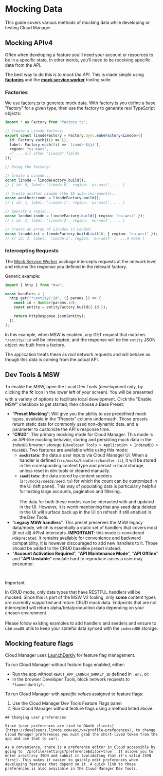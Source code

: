 # Mocking Data

This guide covers various methods of mocking data while developing or testing Cloud Manager.

## Mocking APIv4

Often when developing a feature you'll need your account or resources to be in a specific state. In other words, you'll need to be receiving specific data from the API.

The best way to do this is to _mock the API_. This is made simple using [**factories**](https://github.com/linode/manager/tree/develop/packages/manager/src/factories) and the [**mock service worker**](https://github.com/linode/manager/tree/develop/packages/manager/src/mocks) tooling suite.

### Factories
We use [factory.ts](https://www.npmjs.com/package/factory.ts) to generate mock data. With factory.ts you define a base "factory" for a given type, then use the factory to generate real TypeScript objects:

```ts
import * as Factory from "factory.ts";

// Create a Linode factory:
export const linodeFactory = Factory.Sync.makeFactory<Linode>({
  id: Factory.each((i) => i),
  label: Factory.each((i) => `linode-${i}`),
  region: "us-east",
  // ... all other "Linode" fields
});

// Using the factory:

// Create a Linode...
const linode = linodeFactory.build();
// { id: 0, label: 'linode-0', region: 'us-east', ... }

// Create another Linode (the ID auto-increments)...
const anotherLinode = linodeFactory.build();
// { id: 1, label: 'linode-1', region: 'us-east', ... }

// Specify a region...
const londonLinode = linodeFactory.build({ region: "eu-west" });
// { id: 2, label: 'linode-2', region: 'eu-west', ... }

// Create an array of Linodes in London:
const linodeList = linodeFactory.buildList(10, { region: "eu-west" });
// [{ id: 3, label: 'linode-3', region: 'eu-west' }, ...9 more ]
```

### Intercepting Requests

The [Mock Service Worker](https://mswjs.io/) package intercepts requests at the network level and returns the response you defined in the relevant factory.

Generic example:
```ts
import { http } from "msw";

const handlers = [
  http.get("*/entity/:id", ({ params }) => {
    const id = Number(params.id);
    const entity = entityFactory.build({ id });

    return HttpResponse.json(entity);
  }),
];
```

In this example, when MSW is enabled, any GET request that matches `*/entity/:id` will be intercepted, and the response will be the `entity` JSON object we built from a factory.

The application treats these as _real_ network requests and will behave as though this data is coming from the actual API.

## Dev Tools & MSW

To enable the MSW, open the Local Dev Tools (development only, by clicking the 🛠️ icon in the lower left of your screen). You will be presented with a variety of options to facilitate local development. Click the "Enable MSW" checkbox to get started, then choose a Base Preset:
- "**Preset Mocking**": Will give you the ability to use predefined mock types, available in the "Presets" column underneath. Those presets return static data for commonly used non-dynamic data, and a parameter to customize the API's response time.
- "**CRUD**": The primary mocking mode for Cloud Manager. This mode is an API-like mocking behavior, storing and persisting mock data in the `indexDB` browser storage (`Developer Tools > Application > IndexedDB > MockDB`). Two features are available while using this mode:
  - **`mockState`**: the data a user inputs via Cloud Manager UI. When a handler is defined (`src/mocks/handlers/handler.ts`), it will be stored in the corresponding content type and persist in local storage, unless reset in dev tools or cleared manually.
  - **`seedState`**: the data stored by content seeders (`src/mocks/seeds/seed.ts`) for which the count can be customized in the UI (left panel). This way of populating data is particularly helpful for testing large accounts, pagination and filtering.<br><br>
  The data for both these modes can be interacted with and updated in the UI. However, it is worth mentioning that any seed data deleted in the UI will surface back up in the UI on refresh if still enabled in the Dev Tools.
- "**Legacy MSW handlers**". This preset preserves the MSW legacy data/mode, which is essentially a static set of handlers that covers most (if not all) APIv4 intercepts. **IMPORTANT**: this mode is considered `@deprecated`. It remains available for convenience and backward compatibility, it is however discouraged to add new handlers to it. Those should be added to the CRUD baseline preset instead.
- "**Account Activation Required**", "**API Maintenance Mode**", "**API Offline**" and "**API Unstable**" emulate hard to reproduce cases a user may encounter.

<br>

> [!IMPORTANT]
> In CRUD mode, only data types that have RESTFUL handlers will be mocked. Since this is part of the MSW V2 tooling, only **some** content types are currently supported and return CRUD mock data. Endpoints that are not intercepted will return alpha/beta/production data depending on your chosen environment.<br><br>Please follow existing examples to add handlers and seeders and ensure to use `mswDB` utils to keep your stateful data synced with the `indexedDB` storage.

## Mocking feature flags

Cloud Manager uses [LaunchDarkly](https://github.com/launchdarkly/react-client-sdk) for feature flag management.

To run Cloud Manager without feature flags enabled, either:

- Run the app without `REACT_APP_LAUNCH_DARKLY_ID` defined in `.env`, or:
- In the browser Developer Tools, block network requests to `*launchdarkly*`.

To run Cloud Manager with _specific values_ assigned to feature flags:

1. Use the Cloud Manager Dev Tools Feature Flags panel
2. Run Cloud Manager without feature flags using a method listed above.

```
## Changing user preferences

Since [user preferences are tied to OAuth clients](https://developers.linode.com/api/v4/profile-preferences), to change Cloud Manager preferences you must grab the short-lived token from the app and use that to curl.

As a convenience, there is a preference editor in Cloud accessible by going to `/profile/settings?preferenceEditor=true`. It allows you to enter arbitrary JSON and submit it (validating that it's valid JSON first). This makes it easier to quickly edit preferences when developing features that depend on it. A quick link to those preferences is also available in the Cloud Manager Dev Tools.
